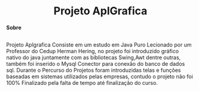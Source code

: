
<h1 align="center">Projeto AplGrafica</h1

**Sobre**
##
Projeto Aplgrafica Consiste em um estudo em Java Puro Lecionado por um Professor do Cedup Herman Hering, no projeto foi introduzido gráfico nativo do java
juntamente com as bibliotecas Swing,Awt dentre outras, também foi inserido o Mysql Conector para conexão do banco de dados sql. 
Durante o Percurso do Projetos foram introduzidas telas e funções baseadas em sistemas utilizados pelas empresas, contudo o projeto não foi 100% Finalizado
pela falta de tempo até finalização do curso.
